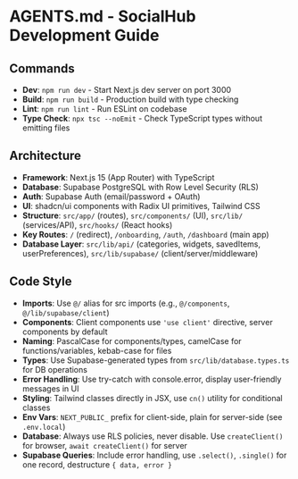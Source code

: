 # AGENTS.md - SocialHub Development Guide

## Commands
- **Dev**: `npm run dev` - Start Next.js dev server on port 3000
- **Build**: `npm run build` - Production build with type checking
- **Lint**: `npm run lint` - Run ESLint on codebase
- **Type Check**: `npx tsc --noEmit` - Check TypeScript types without emitting files

## Architecture
- **Framework**: Next.js 15 (App Router) with TypeScript
- **Database**: Supabase PostgreSQL with Row Level Security (RLS)
- **Auth**: Supabase Auth (email/password + OAuth)
- **UI**: shadcn/ui components with Radix UI primitives, Tailwind CSS
- **Structure**: `src/app/` (routes), `src/components/` (UI), `src/lib/` (services/API), `src/hooks/` (React hooks)
- **Key Routes**: `/` (redirect), `/onboarding`, `/auth`, `/dashboard` (main app)
- **Database Layer**: `src/lib/api/` (categories, widgets, savedItems, userPreferences), `src/lib/supabase/` (client/server/middleware)

## Code Style
- **Imports**: Use `@/` alias for src imports (e.g., `@/components`, `@/lib/supabase/client`)
- **Components**: Client components use `'use client'` directive, server components by default
- **Naming**: PascalCase for components/types, camelCase for functions/variables, kebab-case for files
- **Types**: Use Supabase-generated types from `src/lib/database.types.ts` for DB operations
- **Error Handling**: Use try-catch with console.error, display user-friendly messages in UI
- **Styling**: Tailwind classes directly in JSX, use `cn()` utility for conditional classes
- **Env Vars**: `NEXT_PUBLIC_` prefix for client-side, plain for server-side (see `.env.local`)
- **Database**: Always use RLS policies, never disable. Use `createClient()` for browser, `await createClient()` for server
- **Supabase Queries**: Include error handling, use `.select()`, `.single()` for one record, destructure `{ data, error }`
